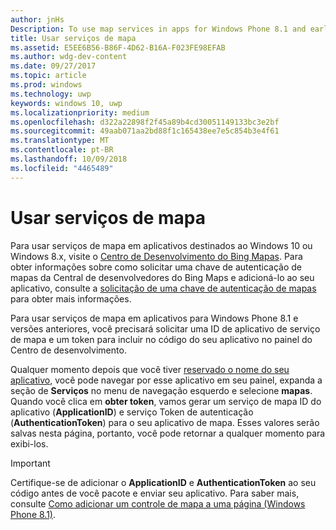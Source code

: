 ```yaml
---
author: jnHs
Description: To use map services in apps for Windows Phone 8.1 and earlier, you need a map service application ID and a token to include in your app's code. You can get this token in the Dev Center dashboard.
title: Usar serviços de mapa
ms.assetid: E5EE6B56-B86F-4D62-B16A-F023FE98EFAB
ms.author: wdg-dev-content
ms.date: 09/27/2017
ms.topic: article
ms.prod: windows
ms.technology: uwp
keywords: windows 10, uwp
ms.localizationpriority: medium
ms.openlocfilehash: d322a22898f2f45a89b4cd30051149133bc3e2bf
ms.sourcegitcommit: 49aab071aa2bd88f1c165438ee7e5c854b3e4f61
ms.translationtype: MT
ms.contentlocale: pt-BR
ms.lasthandoff: 10/09/2018
ms.locfileid: "4465489"
---
```

# <a name="use-map-services"></a>Usar serviços de mapa

Para usar serviços de mapa em aplicativos destinados ao Windows 10 ou Windows 8.x, visite o [Centro de Desenvolvimento do Bing Mapas](http://go.microsoft.com/fwlink/p/?LinkId=614880). Para obter informações sobre como solicitar uma chave de autenticação de mapas da Central de desenvolvedores do Bing Maps e adicioná-lo ao seu aplicativo, consulte a [solicitação de uma chave de autenticação de mapas](../maps-and-location/authentication-key.md) para obter mais informações. 

Para usar serviços de mapa em aplicativos para Windows Phone 8.1 e versões anteriores, você precisará solicitar uma ID de aplicativo de serviço de mapa e um token para incluir no código do seu aplicativo no painel do Centro de desenvolvimento.

Qualquer momento depois que você tiver [reservado o nome do seu aplicativo](create-your-app-by-reserving-a-name.md), você pode navegar por esse aplicativo em seu painel, expanda a seção de **Serviços** no menu de navegação esquerdo e selecione **mapas**. Quando você clica em **obter token**, vamos gerar um serviço de mapa ID do aplicativo (**ApplicationID**) e serviço Token de autenticação (**AuthenticationToken**) para o seu aplicativo de mapa. Esses valores serão salvas nesta página, portanto, você pode retornar a qualquer momento para exibi-los.

> [!IMPORTANT]
> Certifique-se de adicionar o **ApplicationID** e **AuthenticationToken** ao seu código antes de você pacote e enviar seu aplicativo. Para saber mais, consulte [Como adicionar um controle de mapa a uma página (Windows Phone 8.1)](http://go.microsoft.com/fwlink/p/?LinkId=614882).

 

 




